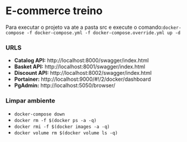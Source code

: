 # E-commerce treino
Para executar o projeto va ate a pasta src e execute o comando:`docker-compose -f docker-compose.yml -f docker-compose.override.yml up -d`   

### URLS
- **Catalog API:** http://localhost:8000/swagger/index.html
- **Basket API:** http://localhost:8001/swagger/index.html
- **Discount API:** http://localhost:8002/swagger/index.html
- **Portainer:** http://localhost:9000/#!/2/docker/dashboard
- **PgAdmin:** http://localhost:5050/browser/


### Limpar ambiente
- `docker-compose down`
- `docker rm -f $(docker ps -a -q)`
- `docker rmi -f $(docker images -a -q)`
- `docker volume rm $(docker volume ls -q)`

